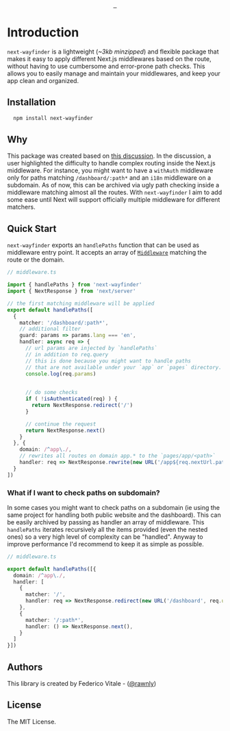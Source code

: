 <p align="center">
  <br/>
  <a aria-label="NPM version" href="https://www.npmjs.com/package/next-wayfinder">
    <img alt="" src="https://badgen.net/npm/v/next-wayfinder">
  </a>
  <a aria-label="Package size" href="https://bundlephobia.com/result?p=next-wayfinder">
    <img alt="" src="https://badgen.net/bundlephobia/minzip/next-wayfinder">
  </a>
  <a aria-label="License" href="https://github.com/rawnly/next-wayfinder/blob/main/LICENSE">
    <img alt="" src="https://badgen.net/npm/license/next-wayfinder">
  </a>
</p>

# Introduction 
`next-wayfinder` is a lightweight (_~3kb minzipped_) and flexible package that makes it easy to apply different Next.js 
middlewares based on the route, without having to use cumbersome and error-prone path checks. 
This allows you to easily manage and maintain your middlewares, and keep your app clean and organized.

## Installation
```sh
  npm install next-wayfinder
```

## Why 
This package was created based on [this discussion][discussion-link]. 
In the discussion, a user highlighted the difficulty to handle complex routing inside the 
Next.js middleware. For instance, you might want to have a `withAuth` middleware only for paths matching `/dashboard/:path*` and an `i18n` middleware on a subdomain.
As of now, this can be archived via ugly path checking inside a middleware matching almost all the routes.
With `next-wayfinder` I aim to add some ease until Next will support officially multiple middleware for different matchers.


## Quick Start
`next-wayfinder` exports an `handlePaths` function that can be used as middleware entry point. 
It accepts an array of [`Middleware`](./src/types.ts) matching the route or the domain.

```ts
// middleware.ts

import { handlePaths } from 'next-wayfinder'
import { NextResponse } from 'next/server'

// the first matching middleware will be applied
export default handlePaths([
  {
    matcher: '/dashboard/:path*',
    // additional filter 
    guard: params => params.lang === 'en',
    handler: async req => {
      // url params are injected by `handlePaths`
      // in addition to req.query
      // this is done because you might want to handle paths 
      // that are not available under your `app` or `pages` directory.
      console.log(req.params) 
      

      // do some checks
      if ( !isAuthenticated(req) ) {
        return NextResponse.redirect('/')
      }

      // continue the request
      return NextResponse.next()
    }
  }, {
    domain: /^app\./,
    // rewrites all routes on domain app.* to the `pages/app/<path>`
    handler: req => NextResponse.rewrite(new URL('/app${req.nextUrl.pathname}', req.url))
  }
])
```

### What if I want to check paths on subdomain?
In some cases you might want to check paths on a subdomain (ie using the same project for handling both public website and the dashboard).
This can be easily archived by passing as handler an array of middleware. This `handlePaths` iterates recursively all the items provided (even the nested ones)
so a very high level of complexity can be "handled". Anyway to improve performance I'd recommend to keep it as simple as possible.

```ts
// middleware.ts

export default handlePaths([{
  domain: /^app\./,
  handler: [
    {
      matcher: '/',
      handler: req => NextResponse.redirect(new URL('/dashboard', req.url))
    },
    {
      matcher: '/:path*',
      handler: () => NextResponse.next(),
    }
  ]
}])
```

## Authors
This library is created by Federico Vitale - ([@rawnly](https://github.com/rawnly))

## License 
The MIT License.

[discussion-link]: https://github.com/vercel/next.js/discussions/43816#discussioncomment-4348363
